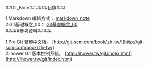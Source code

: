 ##Git_Note##
####目錄###


1.Markdown 編輯方式：
[markdown_note](https://github.com/lllllinli/Git_Note/blob/master/docs/markdown_note.md)
<br>
2.Git基礎概念_00：
[Git基礎概念_00](https://github.com/lllllinli/Git_Note/blob/master/docs/Git%E5%9F%BA%E7%A4%8E%E6%A6%82%E5%BF%B5_00.md)
<br>
#####參考資料#####


1.Pro Git 繁體中文版。
[http://git-scm.com/book/zh-tw/](http://git-scm.com/book/zh-tw/)<br>
2.ihower Git 版本控制系統。
[http://ihower.tw/git/index.html](http://ihower.tw/git/index.html)
